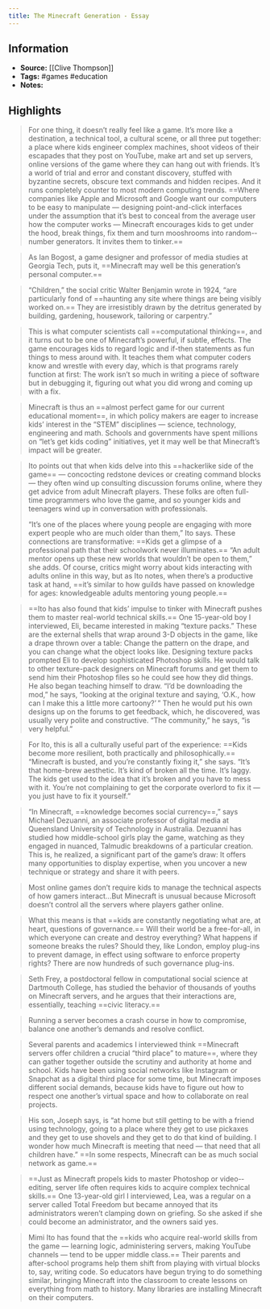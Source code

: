 ```yaml
---
title: The Minecraft Generation - Essay
---
```

## Information
- **Source:** [[Clive Thompson]]
- **Tags:** #games #education 
- **Notes:** 

## Highlights
> For one thing, it doesn’t really feel like a game. It’s more like a destination, a technical tool, a cultural scene, or all three put together: a place where kids engineer complex machines, shoot videos of their escapades that they post on YouTube, make art and set up servers, online versions of the game where they can hang out with friends. It’s a world of trial and error and constant discovery, stuffed with byzantine secrets, obscure text commands and hidden recipes. And it runs completely counter to most modern computing trends. ==Where companies like Apple and Microsoft and Google want our computers to be easy to manipulate — designing point-and-click interfaces under the assumption that it’s best to conceal from the average user how the computer works — Minecraft encourages kids to get under the hood, break things, fix them and turn mooshrooms into random-­number generators. It invites them to tinker.==

> As Ian Bogost, a game designer and professor of media studies at Georgia Tech, puts it, ==Minecraft may well be this generation’s personal computer.==

> “Children,” the social critic Walter Benjamin wrote in 1924, “are particularly fond of ==haunting any site where things are being visibly worked on.== They are irresistibly drawn by the detritus generated by building, gardening, housework, tailoring or carpentry.”

> This is what computer scientists call ==computational thinking==, and it turns out to be one of Minecraft’s powerful, if subtle, effects. The game encourages kids to regard logic and if-then statements as fun things to mess around with. It teaches them what computer coders know and wrestle with every day, which is that programs rarely function at first: The work isn’t so much in writing a piece of software but in debugging it, figuring out what you did wrong and coming up with a fix.

> Minecraft is thus an ==almost perfect game for our current educational moment==, in which policy makers are eager to increase kids’ interest in the “STEM” disciplines — science, technology, engineering and math. Schools and governments have spent millions on “let’s get kids coding” initiatives, yet it may well be that Minecraft’s impact will be greater.

> Ito points out that when kids delve into this ==hackerlike side of the game== — concocting redstone devices or creating command blocks — they often wind up consulting discussion forums online, where they get advice from adult Minecraft players. These folks are often full-time programmers who love the game, and so younger kids and teenagers wind up in conversation with professionals.
> 
> “It’s one of the places where young people are engaging with more expert people who are much older than them,” Ito says. These connections are transformative: ==Kids get a glimpse of a professional path that their schoolwork never illuminates.== “An adult mentor opens up these new worlds that wouldn’t be open to them,” she adds. Of course, critics might worry about kids interacting with adults online in this way, but as Ito notes, when there’s a productive task at hand, ==it’s similar to how guilds have passed on knowledge for ages: knowledgeable adults mentoring young people.==

> ==Ito has also found that kids’ impulse to tinker with Minecraft pushes them to master real-world technical skills.== One 15-year-old boy I interviewed, Eli, became interested in making “texture packs.” These are the external shells that wrap around 3-D objects in the game, like a drape thrown over a table: Change the pattern on the drape, and you can change what the object looks like. Designing texture packs prompted Eli to develop sophisticated Photoshop skills. He would talk to other texture-­pack designers on Minecraft forums and get them to send him their Photoshop files so he could see how they did things. He also began teaching himself to draw. “I’d be downloading the mod,” he says, “looking at the original texture and saying, ‘O.K., how can I make this a little more cartoony?’ ” Then he would put his own designs up on the forums to get feedback, which, he discovered, was usually very polite and constructive. “The community,” he says, “is very helpful.”

> For Ito, this is all a culturally useful part of the experience: ==Kids become more resilient, both practically and philosophically.== “Minecraft is busted, and you’re constantly fixing it,” she says. “It’s that home-brew aesthetic. It’s kind of broken all the time. It’s laggy. The kids get used to the idea that it’s broken and you have to mess with it. You’re not complaining to get the corporate overlord to fix it — you just have to fix it yourself.”

> “In Minecraft, ==knowledge becomes social currency==,” says Michael Dezuanni, an associate professor of digital media at Queensland University of Technology in Australia. Dezuanni has studied how middle-­school girls play the game, watching as they engaged in nuanced, Talmudic breakdowns of a particular creation. This is, he realized, a significant part of the game’s draw: It offers many opportunities to display expertise, when you uncover a new technique or strategy and share it with peers.

> Most online games don’t require kids to manage the technical aspects of how gamers interact...But Minecraft is unusual because Microsoft doesn’t control all the servers where players gather online.

> What this means is that ==kids are constantly negotiating what are, at heart, questions of governance.== Will their world be a free-for-all, in which everyone can create and destroy everything? What happens if someone breaks the rules? Should they, like London, employ plug-ins to prevent damage, in effect using software to enforce property rights? There are now hundreds of such governance plug-ins.

> Seth Frey, a postdoctoral fellow in computational social science at Dartmouth College, has studied the behavior of thousands of youths on Minecraft servers, and he argues that their interactions are, essentially, teaching ==civic literacy.==

> Running a server becomes a crash course in how to compromise, balance one another’s demands and resolve conflict.

> Several parents and academics I interviewed think ==Minecraft servers offer children a crucial “third place” to mature==, where they can gather together outside the scrutiny and authority at home and school. Kids have been using social networks like Instagram or Snapchat as a digital third place for some time, but Minecraft imposes different social demands, because kids have to figure out how to respect one another’s virtual space and how to collaborate on real projects.


> His son, Joseph says, is “at home but still getting to be with a friend using technology, going to a place where they get to use pickaxes and they get to use shovels and they get to do that kind of building. I wonder how much Minecraft is meeting that need — that need that all children have.” ==In some respects, Minecraft can be as much social network as game.==

> ==Just as Minecraft propels kids to master Photoshop or video-­editing, server life often requires kids to acquire complex technical skills.== One 13-year-old girl I interviewed, Lea, was a regular on a server called Total Freedom but became annoyed that its administrators weren’t clamping down on griefing. So she asked if she could become an administrator, and the owners said yes.

> Mimi Ito has found that the ==kids who acquire real-world skills from the game — learning logic, administering servers, making YouTube channels — tend to be upper middle class.== Their parents and after-­school programs help them shift from playing with virtual blocks to, say, writing code. So educators have begun trying to do something similar, bringing Minecraft into the classroom to create lessons on everything from math to history. Many libraries are installing Minecraft on their computers.
